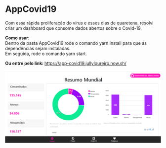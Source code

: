 # AppCovid19

<span>Com essa rápida proliferação do vírus e esses dias de quaretena, resolvi criar um dashboard que consome dados abertos sobre o Covid-19.</span>

<b>Como usar:</b>
<br/>
Dentro da pasta AppCovid19 rode o comando yarn install para que as dependências sejam instaladas.
<br/>
Em seguida, rode o comando yarn start.

<b>Ou entre pelo link: </b>
<a href="https://app-covid19.jullyloureiro.now.sh/">https://app-covid19.jullyloureiro.now.sh/</a>


<img src="./src/images/printAppCovid.PNG" />
